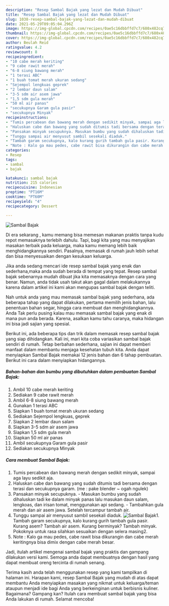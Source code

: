 ```yaml
---
description: "Resep Sambal Bajak yang lezat dan Mudah Dibuat"
title: "Resep Sambal Bajak yang lezat dan Mudah Dibuat"
slug: 1038-resep-sambal-bajak-yang-lezat-dan-mudah-dibuat
date: 2021-05-29T09:05:04.296Z
image: https://img-global.cpcdn.com/recipes/0ae5c16dbbffd7c7/680x482cq70/sambal-bajak-foto-resep-utama.jpg
thumbnail: https://img-global.cpcdn.com/recipes/0ae5c16dbbffd7c7/680x482cq70/sambal-bajak-foto-resep-utama.jpg
cover: https://img-global.cpcdn.com/recipes/0ae5c16dbbffd7c7/680x482cq70/sambal-bajak-foto-resep-utama.jpg
author: Beulah Reid
ratingvalue: 4.2
reviewcount: 8
recipeingredient:
- "10 cabe merah keriting"
- "9 cabe rawit merah"
- "6-8 siung bawang merah"
- "1 terasi ABC"
- "1 buah tomat merah ukuran sedang"
- "Sejempol lengkuas geprek"
- "2 lembar daun salam"
- "3-5 sdm air asem jawa"
- "1,5 sdm gula merah"
- "50 ml air panas"
- "secukupnya Garam gula pasir"
- "secukupnya Minyak"
recipeinstructions:
- "Tumis percabean dan bawang merah dengan sedikit minyak, sampai aga layu sedikit aja."
- "Haluskan cabe dan bawang yang sudah ditumis tadi bersama dengan terasi dan secukupnya garam. (me : pake blender ~ ogah ngulek)"
- "Pansakan minyak secupuknya. Masukan bumbu yang sudah dihaluskan tadi ke dalam minyak panas lalu masukan daun salam, lengkoas, dan irisan tomat, menggunakan api sedang. Tambahkan gula merah dan air asem jawa. Setelah tercampur tambah air."
- "Tunggu sampai air menyusut sambil sesekali diaduk."
- "Tambah garam secukupnya, kalo kurang gurih tambah gula pasir. Kurang asem? Tambah air asem. Kurang berminyak? Tambah minyak. Pokoknya untuk rasa silahkan sesuaikan dengan selera masing2."
- "Note : Kalo ga mau pedes, cabe rawit bisa dikurangin dan cabe merah keritingnya bisa dimix dengan cabe merah besar."
categories:
- Resep
tags:
- sambal
- bajak

katakunci: sambal bajak 
nutrition: 215 calories
recipecuisine: Indonesian
preptime: "PT16M"
cooktime: "PT60M"
recipeyield: "4"
recipecategory: Dessert

---
```



![Sambal Bajak](https://img-global.cpcdn.com/recipes/0ae5c16dbbffd7c7/680x482cq70/sambal-bajak-foto-resep-utama.jpg)

Di era  sekarang , kamu memang bisa memesan makanan praktis tanpa kudu repot memasaknya terlebih dahulu. Tapi, bagi kita yang mau menyajikan masakan terbaik pada keluarga, maka kamu memang lebih baik menghidangkannya sendiri. Pasalnya, memasak di rumah jauh lebih sehat dan bisa menyesuaikan dengan kesukaan keluarga.

Jika anda sedang mencari ide resep sambal bajak yang enak dan sederhana,maka anda sudah berada di tempat yang tepat. Resep sambal bajak  sebenarnya mudah dibuat jika kita memasaknya dengan cara yang benar. Namun, anda tidak usah takut akan gagal dalam melakukannya 
karena dalam artikel ini kami akan mengupas sambal bajak dengan teliti.  



Nah untuk anda yang mau memasak sambal bajak yang sederhana, ada beberapa tahap yang dapat dilakukan, pertama memilih jenis bahan, lalu penentuan bahan segar, hingga cara membuat dan menghidangkannya. Anda Tak perlu pusing kalau mau memasak sambal bajak yang enak di mana pun anda berada. Karena, asalkan kamu  tahu caranya, maka hidangan ini bisa jadi sajian yang spesial.

Berikut ini, ada beberapa tips dan trik dalam memasak resep sambal bajak yang siap dihidangkan. Kali ini, mari kita coba variasikan sambal bajak sendiri di rumah. Tetap berbahan sederhana, sajian ini dapat memberi manfaat dalam membantu menjaga kesehatan tubuh kita. Anda dapat menyiapkan Sambal Bajak memakai 12 jenis bahan dan 6 tahap pembuatan. Berikut ini cara dalam menyiapkan hidangannya.

<!--inarticleads1-->

##### Bahan-bahan dan bumbu yang dibutuhkan dalam pembuatan Sambal Bajak:

1. Ambil 10 cabe merah keriting
1. Sediakan 9 cabe rawit merah
1. Ambil 6-8 siung bawang merah
1. Gunakan 1 terasi ABC
1. Siapkan 1 buah tomat merah ukuran sedang
1. Sediakan Sejempol lengkuas, geprek
1. Siapkan 2 lembar daun salam
1. Siapkan 3-5 sdm air asem jawa
1. Siapkan 1,5 sdm gula merah
1. Siapkan 50 ml air panas
1. Ambil secukupnya Garam gula pasir
1. Sediakan secukupnya Minyak




<!--inarticleads2-->

##### Cara membuat Sambal Bajak:

1. Tumis percabean dan bawang merah dengan sedikit minyak, sampai aga layu sedikit aja.
1. Haluskan cabe dan bawang yang sudah ditumis tadi bersama dengan terasi dan secukupnya garam. (me : pake blender ~ ogah ngulek)
1. Pansakan minyak secupuknya. - Masukan bumbu yang sudah dihaluskan tadi ke dalam minyak panas lalu masukan daun salam, lengkoas, dan irisan tomat, menggunakan api sedang. - Tambahkan gula merah dan air asem jawa. Setelah tercampur tambah air.
1. Tunggu sampai air menyusut sambil sesekali diaduk.
<img src="//assets-global.cpcdn.com/assets/icons/button_play-2c75c40dde080a61004c1f40b05d8f140eaff45d7e9e6481dc71c63d2e7c4909.png" alt="Sambal Bajak">1. Tambah garam secukupnya, kalo kurang gurih tambah gula pasir. Kurang asem? Tambah air asem. Kurang berminyak? Tambah minyak. Pokoknya untuk rasa silahkan sesuaikan dengan selera masing2.
1. Note : Kalo ga mau pedes, cabe rawit bisa dikurangin dan cabe merah keritingnya bisa dimix dengan cabe merah besar.




Jadi, itulah artikel mengenai  sambal bajak  yang praktis dan gampang dilakukan versi kami. Semoga anda dapat membuatnya dengan hasil yang dapat membuat oreng tercinta di rumah senang. 

Terima kasih anda telah menggunakan resep yang kami tampilkan di halaman ini. Harapan kami, resep  Sambal Bajak yang mudah di atas dapat membantu Anda menyiapkan masakan yang nikmat untuk keluarga/teman ataupun menjadi ide bagi Anda yang berkeinginan untuk berbisnis kuliner. Bagaimana? Gampang kan? Itulah cara membuat sambal bajak yang bisa Anda lakukan di rumah. Selamat mencoba!

